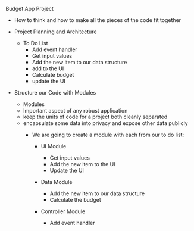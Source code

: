 Budget App Project
- How to think and how to make all the pieces of the code fit together

- Project Planning and Architecture
  - To Do List
    - Add event handler
    - Get input values
    - Add the new item to our data structure
    - add to the UI
    - Calculate budget
    - update the UI

- Structure our Code with Modules
  - Modules
   - Important aspect of any robust application
   - keep the units of code for a project both cleanly separated
   - encapsulate some data into privacy and expose other data publicly
      - We are going to create a module with each from our to do list:

        - UI Module
          - Get input values
          - Add the new item to the UI
          - Update the UI

        - Data Module
          - Add the new item to our data structure
          - Calculate the budget

        - Controller Module
          - Add event handler
